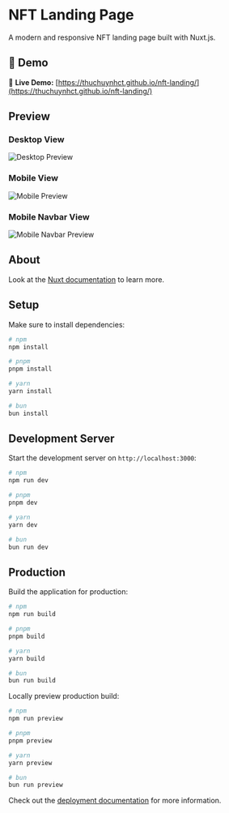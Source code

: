 # NFT Landing Page

A modern and responsive NFT landing page built with Nuxt.js.

## 🚀 Demo

🔗 **Live Demo:** [https://thuchuynhct.github.io/nft-landing/](https://thuchuynhct.github.io/nft-landing/)

## Preview

### Desktop View
![Desktop Preview](public/images/preview/desktop.png)

### Mobile View
![Mobile Preview](public/images/preview/mobile.png)

### Mobile Navbar View
![Mobile Navbar Preview](public/images/preview/mobile_navbar.png)

## About

Look at the [Nuxt documentation](https://nuxt.com/docs/getting-started/introduction) to learn more.

## Setup

Make sure to install dependencies:

```bash
# npm
npm install

# pnpm
pnpm install

# yarn
yarn install

# bun
bun install
```

## Development Server

Start the development server on `http://localhost:3000`:

```bash
# npm
npm run dev

# pnpm
pnpm dev

# yarn
yarn dev

# bun
bun run dev
```

## Production

Build the application for production:

```bash
# npm
npm run build

# pnpm
pnpm build

# yarn
yarn build

# bun
bun run build
```

Locally preview production build:

```bash
# npm
npm run preview

# pnpm
pnpm preview

# yarn
yarn preview

# bun
bun run preview
```

Check out the [deployment documentation](https://nuxt.com/docs/getting-started/deployment) for more information.
